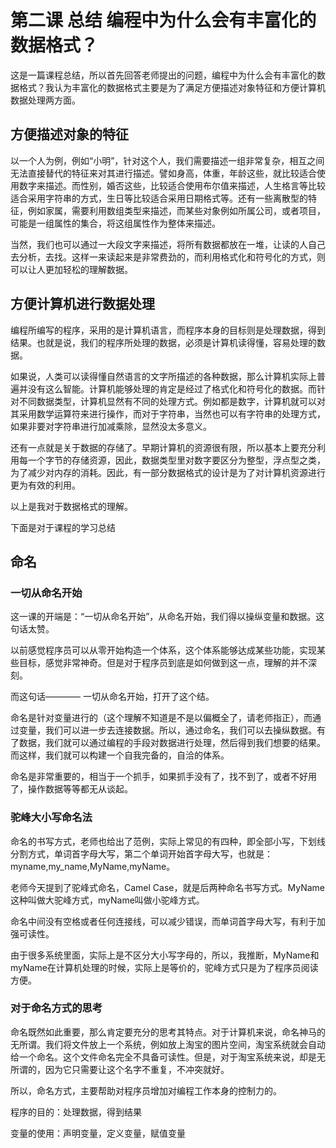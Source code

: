 # 第二课 总结 编程中为什么会有丰富化的数据格式？

这是一篇课程总结，所以首先回答老师提出的问题，编程中为什么会有丰富化的数据格式？我认为丰富化的数据格式主要是为了满足方便描述对象特征和方便计算机数据处理两方面。

## 方便描述对象的特征
以一个人为例，例如“小明”，针对这个人，我们需要描述一组非常复杂，相互之间无法直接替代的特征来对其进行描述。譬如身高，体重，年龄这些，就比较适合使用数字来描述。而性别，婚否这些，比较适合使用布尔值来描述，人生格言等比较适合采用字符串的方式，生日等比较适合采用日期格式等。还有一些离散型的特征，例如家属，需要利用数组类型来描述，而某些对象例如所属公司，或者项目，可能是一组属性的集合，将这组属性作为整体来描述。

当然，我们也可以通过一大段文字来描述，将所有数据都放在一堆，让读的人自己去分析，去找。这样一来读起来是非常费劲的，而利用格式化和符号化的方式，则可以让人更加轻松的理解数据。

## 方便计算机进行数据处理
编程所编写的程序，采用的是计算机语言，而程序本身的目标则是处理数据，得到结果。也就是说，我们的程序所处理的数据，必须是计算机读得懂，容易处理的数据。

如果说，人类可以读得懂自然语言的文字所描述的各种数据，那么计算机实际上普遍并没有这么智能。计算机能够处理的肯定是经过了格式化和符号化的数据。而针对不同数据类型，计算机显然有不同的处理方式。例如都是数字，计算机就可以对其采用数学运算符来进行操作，而对于字符串，当然也可以有字符串的处理方式，如果非要对字符串进行加减乘除，显然没太多意义。

还有一点就是关于数据的存储了。早期计算机的资源很有限，所以基本上要充分利用每一个字节的存储资源，因此，数据类型里对数字要区分为整型，浮点型之类，为了减少对内存的消耗。因此，有一部分数据格式的设计是为了对计算机资源进行更为有效的利用。

以上是我对于数据格式的理解。


下面是对于课程的学习总结

## 命名

### 一切从命名开始
这一课的开端是：“一切从命名开始”，从命名开始，我们得以操纵变量和数据。这句话太赞。

以前感觉程序员可以从零开始构造一个体系，这个体系能够达成某些功能，实现某些目标，感觉非常神奇。但是对于程序员到底是如何做到这一点，理解的并不深刻。

而这句话———— 一切从命名开始，打开了这个结。

命名是针对变量进行的（这个理解不知道是不是以偏概全了，请老师指正），而通过变量，我们可以进一步去连接数据。所以，通过命名，我们可以去操纵数据。有了数据，我们就可以通过编程的手段对数据进行处理，然后得到我们想要的结果。而这样，我们就可以构建一个自我完备的，自洽的体系。

命名是非常重要的，相当于一个抓手，如果抓手没有了，找不到了，或者不好用了，操作数据等等都无从谈起。

### 驼峰大小写命名法
命名的书写方式，老师也给出了范例，实际上常见的有四种，即全部小写，下划线分割方式，单词首字母大写，第二个单词开始首字母大写，也就是：myname,my_name,MyName,myName。

老师今天提到了驼峰式命名，Camel Case，就是后两种命名书写方式。MyName这种叫做大驼峰方式，myName叫做小驼峰方式。

命名中间没有空格或者任何连接线，可以减少错误，而单词首字母大写，有利于加强可读性。

由于很多系统里面，实际上是不区分大小写字母的，所以，我推断，MyName和myName在计算机处理的时候，实际上是等价的，驼峰方式只是为了程序员阅读方便。

### 对于命名方式的思考
命名既然如此重要，那么肯定要充分的思考其特点。对于计算机来说，命名神马的无所谓。我们将文件放上一个系统，例如放上淘宝的图片空间，淘宝系统就会自动给一个命名。这个文件命名完全不具备可读性。但是，对于淘宝系统来说，却是无所谓的，因为它只需要让这个名字不重复，不冲突就好。

所以，命名方式，主要帮助对程序员增加对编程工作本身的控制力的。


程序的目的：处理数据，得到结果

变量的使用：声明变量，定义变量，赋值变量

# 